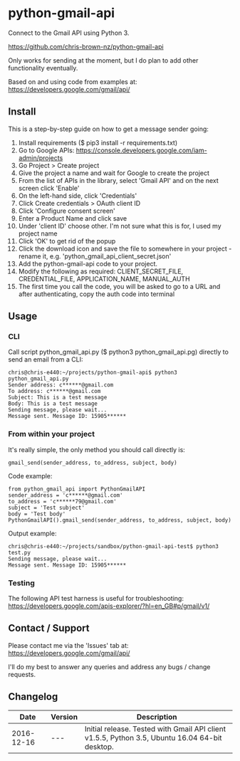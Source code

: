 python-gmail-api
================

Connect to the Gmail API using Python 3.

https://github.com/chris-brown-nz/python-gmail-api

Only works for sending at the moment, but I do plan to add other functionality eventually.

Based on and using code from examples at: https://developers.google.com/gmail/api/


Install
-------

This is a step-by-step guide on how to get a message sender going:

1. Install requirements ($ pip3 install -r requirements.txt)
2. Go to Google APIs: https://console.developers.google.com/iam-admin/projects
3. Go Project > Create project
4. Give the project a name and wait for Google to create the project
5. From the list of APIs in the library, select 'Gmail API' and on the next screen click 'Enable'
6. On the left-hand side, click 'Credentials'
7. Click Create credentials > OAuth client ID
8. Click 'Configure consent screen'
9. Enter a Product Name and click save
10. Under 'client ID' choose other. I'm not sure what this is for, I used my project name
11. Click 'OK' to get rid of the popup
12. Click the download icon and save the file to somewhere in your project - rename it, e.g. 'python_gmail_api_client_secret.json'
13. Add the python-gmail-api code to your project.
14. Modify the following as required: CLIENT_SECRET_FILE, CREDENTIAL_FILE, APPLICATION_NAME, MANUAL_AUTH
15. The first time you call the code, you will be asked to go to a URL and after authenticating, copy the auth code into terminal

Usage
-----

### CLI

Call script python_gmail_api.py ($ python3 python_gmail_api.pg) directly to send an email from a CLI:

    chris@chris-e440:~/projects/python-gmail-api$ python3 python_gmail_api.py
    Sender address: c******@gmail.com
    To address: c******@gmail.com
    Subject: This is a test message
    Body: This is a test message
    Sending message, please wait...
    Message sent. Message ID: 15905******

### From within your project

It's really simple, the only method you should call directly is:

    gmail_send(sender_address, to_address, subject, body)

Code example:

    from python_gmail_api import PythonGmailAPI
    sender_address = 'c******@gmail.com'
    to_address = 'c******79@gmail.com'
    subject = 'Test subject'
    body = 'Test body'
    PythonGmailAPI().gmail_send(sender_address, to_address, subject, body)

Output example:

    chris@chris-e440:~/projects/sandbox/python-gmail-api-test$ python3 test.py
    Sending message, please wait...
    Message sent. Message ID: 15905******

### Testing

The following API test harness is useful for troubleshooting: https://developers.google.com/apis-explorer/?hl=en_GB#p/gmail/v1/

Contact / Support
-----------------

Please contact me via the 'Issues' tab at: https://developers.google.com/gmail/api/

I'll do my best to answer any queries and address any bugs / change requests.

Changelog
---------

Date | Version | Description
---- | ------- | -----------
2016-12-16 | --- | Initial release. Tested with Gmail API client v1.5.5, Python 3.5, Ubuntu 16.04 64-bit desktop.
